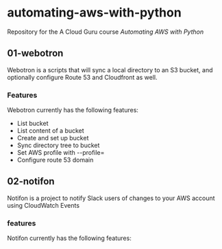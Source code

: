 # automating-aws-with-python

Repository for the A Cloud Guru course *Automating AWS with Python*

## 01-webotron

Webotron is a scripts that will sync a local directory
to an S3 bucket, and optionally configure Route 53
and Cloudfront as well.

### Features

Webotron currently has the following features:

- List bucket
- List content of a bucket
- Create and set up bucket
- Sync directory tree to bucket
- Set AWS profile with --profile=<profileName>
- Configure route 53 domain


## 02-notifon

Notifon is a project to notify Slack users of changes to your AWS account
using CloudWatch Events

### features

Notifon currently has the following features:
